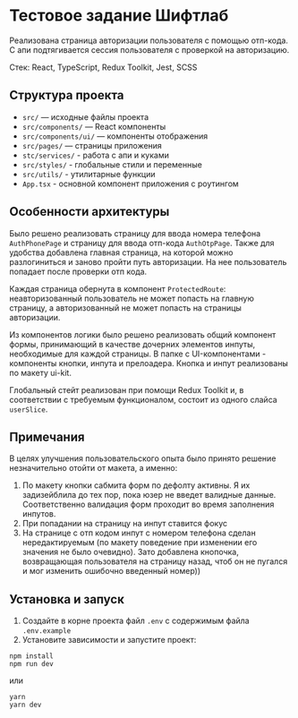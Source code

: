 # Тестовое задание Шифтлаб

Реализована страница авторизации пользователя с помощью отп-кода. С апи подтягивается сессия пользователя с проверкой на авторизацию.

Стек: React, TypeScript, Redux Toolkit, Jest, SCSS

## Структура проекта

- `src/` — исходные файлы проекта
- `src/components/` — React компоненты
- `src/components/ui/` — компоненты отображения
- `src/pages/` — страницы приложения
- `stc/services/` - работа с апи и куками
- `src/styles/` - глобальные стили и переменные
- `src/utils/` - утилитарные функции
- `App.tsx` - основной компонент приложения с роутингом

## Особенности архитектуры

Было решено реализовать страницу для ввода номера телефона `AuthPhonePage` и страницу для ввода отп-кода `AuthOtpPage`. Также для удобства добавлена главная страница, на которой можно разлогиниться и заново пройти путь авторизации. На нее пользователь попадает после проверки отп кода.

Каждая страница обернута в компонент `ProtectedRoute`: неавторизованный пользователь не может попасть на главную страницу, а авторизованный не может попасть на страницы авторизации.

Из компонентов логики было решено реализовать общий компонент формы, принимающий в качестве дочерних элементов инпуты, необходимые для каждой страницы. В папке с UI-компонентами - компоненты кнопки, инпута и прелоадера. Кнопка и инпут реализованы по макету ui-kit.

Глобальный стейт реализован при помощи Redux Toolkit и, в соответствии с требуемым функционалом, состоит из одного слайса `userSlice`.

## Примечания

В целях улучшения пользовательского опыта было принято решение незначительно отойти от макета, а именно:

1. По макету кнопки сабмита форм по дефолту активны. Я их задизейблила до тех пор, пока юзер не введет валидные данные. Соответственно валидация форм проходит во время заполнения инпутов.
2. При попадании на страницу на инпут ставится фокус
3. На странице с отп кодом инпут с номером телефона сделан нередактируемым (по макету поведение при изменении его значения не было очевидно). Зато добавлена кнопочка, возвращающая пользователя на страницу назад, чтоб он не пугался и мог изменить ошибочно введенный номер))

## Установка и запуск

1. Создайте в корне проекта файл `.env` с содержимым файла `.env.example`
2. Установите зависимости и запустите проект:

```
npm install
npm run dev
```

или

```
yarn
yarn dev
```
